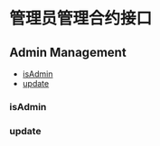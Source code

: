 # 管理员管理合约接口

<h2 class="hover-list">Admin Management</h2>

* [isAdmin](#isAdmin)
* [update](#update)

### isAdmin
### update
